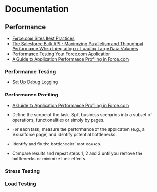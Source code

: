 # Documentation



## Performance

 * [Force.com Sites Best Practices](https://developer.salesforce.com/page/Force.com_Sites_Best_Practices#Caching.2C_Performance.2C_and_Daily_Limits)
 * [The Salesforce Bulk API - Maximizing Parallelism and Throughput Performance When Integrating or Loading Large Data Volumes](https://developer.salesforce.com/page/The_Salesforce_Bulk_API_-_Maximizing_Parallelism_and_Throughput_Performance_When_Integrating_or_Loading_Large_Data_Volumes)
 * [Performance Testing Your Force.com Application](https://developer.salesforce.com/blogs/engineering/2013/09/performance-testing-force-com-application.html)
 * [A Guide to Application Performance Profiling in Force.com](https://developer.salesforce.com/page/A_Guide_to_Application_Performance_Profiling_in_Force.com)
 
### Performance Testing
* [Set Up Debug Logging](https://help.salesforce.com/articleView?id=code_add_users_debug_log.htm&language=en_US&type=0)

### Performance Profiling

* [A Guide to Application Performance Profiling in Force.com](https://developer.salesforce.com/page/A_Guide_to_Application_Performance_Profiling_in_Force.com)

* Define the scope of the task. Split business scenarios into a subset of operations, functionalities or simply by pages.
* For each task, measure the performance of the application (e.g., a Visualforce page) and identify potential bottlenecks.
* Identify and fix the bottlenecks’ root causes.
* Compare results and repeat steps 1, 2 and 3 until you remove the bottlenecks or minimize their effects.
 
 
### Stress Testing
 
### Load Testing
